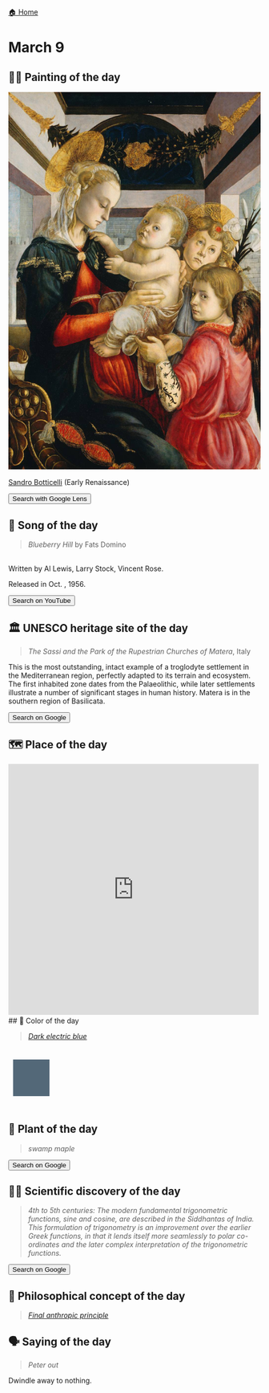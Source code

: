 
[🏠 Home](../../index.md)

# March 9

## 🧑‍🎨 Painting of the day

<img width="600" src="../img/Sandro_Botticelli_1.jpg">

[Sandro Botticelli](http://en.wikipedia.org/wiki/Sandro_Botticelli) (Early Renaissance)

<button class="btn btn-success"
onclick=" window.open('https://lens.google.com/uploadbyurl?url=https://iretes.github.io/one-a-day/data/img/Sandro_Botticelli_1.jpg','_blank')">
Search with Google Lens
</button>

## 🎼 Song of the day

> *Blueberry Hill*
by Fats Domino

<br />Written by Al Lewis, Larry Stock, Vincent Rose.

Released in Oct. , 1956.

<button class="btn btn-success"
onclick=" window.open('http://www.youtube.com/search?q=Blueberry Hill by Fats Domino','_blank')">
Search on YouTube
</button>

## 🏛️ UNESCO heritage site of the day

> *The Sassi and the Park of the Rupestrian Churches of Matera*, Italy

<p>This is the most outstanding, intact example of a troglodyte settlement in the Mediterranean region, perfectly adapted to its terrain and ecosystem. The first inhabited zone dates from the Palaeolithic, while later settlements illustrate a number of significant stages in human history. Matera is in the southern region of Basilicata.</p>

<button class="btn btn-success"
onclick=" window.open('http://www.google.com/search?q=The Sassi and the Park of the Rupestrian Churches of Matera','_blank')">
Search on Google
</button>

## 🗺️ Place of the day

<iframe
src="https://www.mapcrunch.com"
name="mapcrunch"
width="500"
height="500"
allowTransparency="true"
scrolling="no"
frameborder="0"
>
</iframe>
## 🎨 Color of the day

> *[Dark electric blue](https://en.wikipedia.org/wiki/Electric_blue_(color)#Dark_electric_blue)*

<div style="color:#536878; font-size: 100px;">&#9632;</div>

## 🌿 Plant of the day

> *swamp maple*

<button class="btn btn-success"
onclick=" window.open('http://www.google.com/search?q=swamp maple','_blank')">
Search on Google
</button>

## 🧑‍🔬 Scientific discovery of the day

> *4th to 5th centuries: The modern fundamental trigonometric functions, sine and cosine, are described in the Siddhantas of India. This formulation of trigonometry is an improvement over the earlier Greek functions, in that it lends itself more seamlessly to polar co-ordinates and the later complex interpretation of the trigonometric functions.*

<button class="btn btn-success"
onclick=" window.open('http://www.google.com/search?q=4th to 5th centuries: The modern fundamental trigonometric functions, sine and cosine, are described in the Siddhantas of India. This formulation of trigonometry is an improvement over the earlier Greek functions, in that it lends itself more seamlessly to polar co-ordinates and the later complex interpretation of the trigonometric functions.','_blank')">
Search on Google
</button>

## 💭 Philosophical concept of the day

> *[Final anthropic principle](https://en.wikipedia.org/wiki/Final_anthropic_principle)*

## 🗣️ Saying of the day

> *Peter out*

Dwindle away to nothing.
